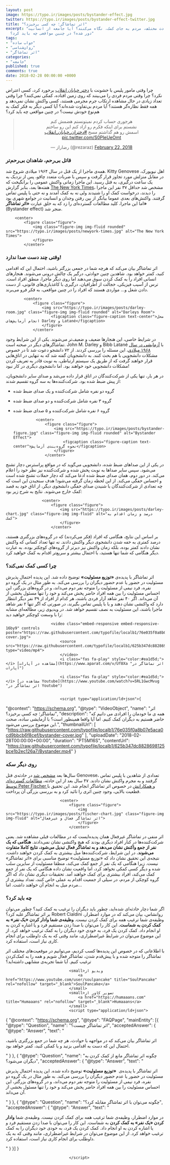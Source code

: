 ```yaml
---
layout: post
image: https://typo.ir/images/posts/bystander-effect.jpg
twitter: https://typo.ir/images/posts/bystander-effect-twitter.jpg
title: "اثر تماشاگر؛ چه کسی برخیزد؟"
excerpt: "چرا در حوادث مختلف، مردم به جای کمک، نگاه می‌کنند؟ آیا جامعه از انسانیت
  دور شده؟ در چنین مواقعی چه باید کرد؟"
tags:
- "جواب ساده"
- "روان‌شناسی"
- "اثر تماشاگر"
categories:
- "جامعه"
published: true
comments: true
date: 2018-02-28 00:00:00 +0000
---
```

چرا وقتی مامور پلیس با خشونت با 
<a href="https://twitter.com/search?q=%23دختران_خیابان_انقلاب&src=typd" title="#دختران_خیابان_انقلاب" rel="nofollow" target="_blank">دختر خیابان انقلاب</a> برخورد کرد، کسی اعتراض نکرد؟ چرا وقتی مردم فردی را می‌بینند که روی زمین افتاده، کمکی نمی‌کنند؟ چرا وقتی تعداد زیادی در حال مشاهده ارتکاب جرم مجرمی هستند، کسی واکنش نشان نمی‌دهد و همه فقط نظاره‌گر هستند؟ آیا مردم بی‌تفاوت شده‌اند؟ آیا کسی دیگر به فکر کمک به هم‌نوع خودش نیست؟ در چنین مواقعی چه باید کرد؟


<script async src="https://platform.twitter.com/widgets.js" charset="utf-8"></script>
<center>
	<blockquote class="twitter-tweet" data-dnt="true">
		<p lang="fa" dir="rtl">هرجوری حساب کردم نمیتونستم هضمش کنم
			<br>نشستم برای اینکه فکرم رو ازاد کنم این رو ساختم
				<br>اسمش رو هم گذاشتم مسخ
					<a href="https://twitter.com/hashtag/%D8%AF%D8%AE%D8%AA%D8%B1%D8%A7%D9%86_%D8%AE%DB%8C%D8%A7%D8%A8%D8%A7%D9%86_%D8%A7%D9%86%D9%82%D9%84%D8%A7%D8%A8?src=hash&amp;ref_src=twsrc%5Etfw">#دختران_خیابان_انقلاب</a>
					<a href="https://t.co/S0PIeUeOmt">pic.twitter.com/S0PIeUeOmt</a>
				</p>&mdash; رضاراز (@rezaraz) 
				<a href="https://twitter.com/rezaraz/status/966774011840606208?ref_src=twsrc%5Etfw">February 22, 2018</a>
			</blockquote>
		</center>

### قاتل بی‌رحم، شاهدان بی‌رحم‌تر
همه‌ی ماجرا از یک قتل در سال ۱۹۶۴ میلادی شروع شد. Kitty Genovese اهل نیویورک، در مقابل منزلش مورد تجاوز قرار گرفت و سپس با ضربات متعدد چاقو، پس از نزدیک به یک ساعت درگیری، به قتل رسید. این ماجرا زمانی واکنش عمومی را برانگیخت که هفته‌ها بعد، بنابر گزارش 
		<a href="https://query.nytimes.com/gst/abstract.html?res=9E0CE0DA1230E033A25757C1A9659C946591D6CF&legacy=true" title="Queens Woman Is Stabbed To Death in Front of Home" rel="nofollow" target="_blank">The New York Times</a>، مشخص شد حداقل ۳۷ نفر این ماجرا را دیدند، درخواست کمک او را شنیدند ولی نه به کمک آمدند و نه حتی با پلیس تماس گرفتند. واکنش‌های بعدی عموما بیانگر از بین رفتن وجدان و انسانیت در جوامع شهری بود اما این ماجرا، کلید مطالعات گسترده‌ای را زد که به خلق عبارت **«اثر تماشاگر»** (Bystander effect) منجر شد.


		<center>
			<figure class="figure">
				<img class="figure-img img-fluid rounded" src="https://typo.ir/images/posts/newyork-times.jpg" alt="The New York Times">
				</figure>
			</center>

### وقتی چند دست صدا ندارد!
اثر تماشاگر بیان می‌کند که هرچه شما در جمعی بزرگتر باشید، احتمال این که اقدامی کنید، کمتر خواهد بود.
شاهدین چنین حوادثی، درگیر یک چالش درونی می‌شوند. هنجارهای انسانی افراد را به کمک کردن سوق می‌دهند اما روی دیگر ماجرا، منطق افراد است. ترس از آسیب فیزیکی، خجالت از اطرافیان، درگیری با کاغذبازی‌های قانونی، از دست دادن شغل و... مواردی هستند که افراد را در چنین مواقعی، به فکر فرو می‌برند.


			<center>
				<figure class="figure">
					<img src="https://typo.ir/images/posts/darley-room.jpg" class="figure-img img-fluid rounded" alt="Darleys Room">
						<figcaption class="figure-caption text-center">محل انجام آزمایش‌های Darley و Latané</figcaption>
					</figure>
				</center>

در شرایط خاصی، این هنجارها ضعیف و ضعیف‌تر می‌شوند. یکی از این شرایط وجود تماشاگرهای دیگر در صحنه است. John M. Darley و Bibb Latané با 
				<a href="http://www.wadsworth.com/psychology_d/templates/student_resources/0155060678_rathus/ps/ps19.html" title="Bystander Intervention in Emergencies: Diffusion of Responsibility" rel="nofollow" target="_blank">آزمایشی در سال ۱۹۶۸ میلادی</a>، این مسئله را بررسی کردند. از ۷۲ دانشجو دعوت شد تا در خصوص مشکلات دانشجویی با هم بحث کنند. به دانشجویان گفته شد که به تنهایی در اتاق‌هایی قرار خواهند گرفت که از طریق یک سیستم ارتباطی، به نوبت قادر به تعریف کردن مشکلات دانشجویی خود خواهند بود. اما دانشجوی دیگری در کار نبود!

در هر بار، تنها یکی از شرکت‌کنندگان در اتاق قرار داده می‌شد و صدای سایر دانشجویان، از پیش ضبط شده بود. شرکت‌کننده‌ها به سه گروه تقسیم شدند:
* گروه دو نفره شامل شرکت‌کننده و یک صدای ضبط شده
* گروه ۳ نفره شامل شرکت‌کننده و دو صدای ضبط شده
* گروه ۶ نفره شامل شرکت‌کننده و ۵ صدای ضبط شده


				<center>
					<figure class="figure">
						<img src="https://typo.ir/images/posts/bystander-figure.jpg" class="figure-img img-fluid rounded" alt="Bystander Effect">
							<figcaption class="figure-caption text-center">نحوه گروه‌بندی آزمایش</figcaption>
						</figure>
					</center>
در یکی از این صداهای ضبط شده، دانشجویی می‌گوید که در مواقع پراسترس دچار تشنج می‌شود. سپس سایر صداها به نوبت پخش شده و شرکت‌کننده نیز نظر خود را اعلام می‌کند. در دور دوم، همان صدای ضبط شده ادعا می‌کند که دچار حملات تشنج شده است و احساس خفگی می‌کند. از این لحظه زمان گرفته می‌شود! هدف سنجیدن این است که چه تعدادی از شرکت‌کنندگان با شنیدن صدای خفگی دانشجوی دیگر، از اتاق خود به قصد کمک خارج می‌شوند. نتایج به شرح زیر بود:


					<center>
						<figure class="figure">
							<img src="https://typo.ir/images/posts/darley-chart.jpg" class="figure-img img-fluid" alt="درصد و زمان اقدام به کمک">
							</figure>
						</center>
بر اساس این نتایج، هنگامی که افراد (فکر می‌کردند) که در گروه‌های بزرگتری هستند، درصد کمتری به خفه شدن دانشجوی دیگر واکنش دادند. نه تنها تعداد کسانی که واکنش نشان دادند کمتر بوده، بلکه زمان واکنش نیز دیرتر از گروه‌های کوچکتر بوده. به عبارت دیگر هنگامی که شما تنها هستید، با احتمال بیشتر و سریع‌تر اقدام به کمک خواهید کرد.

### چرا کسی کمک نمی‌کند؟
اثر تماشاگر با پدیده‌ی **«توزیع مسئولیت»** توضیح داده شد. این پدیده احتمال پذیرش مسئولیت در حضور یا عدم حضور دیگران را بررسی می‌کند. به طور مثال در یک گروه دو نفره، فرد نیمی از مسئولیت را متوجه نفر دوم می‌داند، و در گروه‌های بزرگتر، این احساس مسئولیت را بین همه افراد حاضر پخش می‌کند و خود را تنها مسئول بخشی از آن می‌داند. اگر ۴۰ نفر شاهد آزار فردی باشند، هر کدام از افراد از ۳۹ نفر دیگر انتظار دارد که واکنشی نشان دهند و یا با پلیس تماس بگیرند، در صورتی که اگر تنها ۲ نفر شاهد ماجرا باشند، این مسئولیت به نصف تقسیم خواهد شد.
در ویدیوی زیر، مطالعه‌ای مشابه را با وسعت کوچکتر خواهید دید:


						<video class="embed-responsive embed-responsive-16by9" controls poster="https://raw.githubusercontent.com/typofile/localb1/76e035f0a8b07e5aca0cd9bbcb6f8cef/bystander-cover.jpg">
							<source src="https://raw.githubusercontent.com/typofile/localb1/625b347dc8828698125bce1b2ec126a7/Bystander.mp4" type="video/mp4">
							</video>
							<i class="fas fa-play" style="color:#ea1d5d;"></i> [مشاهده در آپارات](https://www.aparat.com/v/Uf8Xa "اثر تماشاگر در آپارات")

							<i class="fas fa-play" style="color:#ea1d5d;"></i> [مشاهده در Youtube](https://www.youtube.com/watch?v=5RL1GwcMvug "اثر تماشاگر در Youtube")


							<script type="application/ld+json">{
  "@context": "https://schema.org",
  "@type": "VideoObject",
  "name": "اثر تماشاگر؛ چه کسی برخیزد؟",
  "description": "همه ی ما خودمان را افرادی می دانیم که حاضر هستیم به دیگران کمک کنیم. اما آیا واقعا همینطور است؟ با آزمایشی ساده، صحت این موضوع بررسی می‌شود.",
  "thumbnailUrl": [
  "https://raw.githubusercontent.com/typofile/localb1/76e035f0a8b07e5aca0cd9bbcb6f8cef/bystander-cover.jpg"
   ],
  "uploadDate": "2018-02-28T00:00:00+00:00",
  "duration": "PT5M16S",
  "contentUrl": "https://raw.githubusercontent.com/typofile/localb1/625b347dc8828698125bce1b2ec126a7/Bystander.mp4"
}</script>

### روی دیگر سکه
سال‌ها بعد 
							<a href="https://www.newyorker.com/magazine/2014/03/10/a-call-for-help" title="What the Kitty Genovese story really means" rel="nofollow" target="_blank">مشخص شد</a> در حادثه‌ی قتل Genovese، تعدادی از شاهدین با پلیس تماس گرفتند و به مجرم واکنش نشان دادند. ۴۷ سال بعد از این حادثه، 
							<a href="https://www.uni-muenster.de/imperia/md/content/psyifp/aeechterhoff/sommersemester2012/schluesselstudiendersozialpsychologiea/fischerkruegergreitem_bystandermetaana_psybull2011.pdf" title="The Bystander-Effect: A Meta-Analytic Review on Bystander Intervention in Dangerous and Non-Dangerous Emergencies" rel="nofollow" target="_blank">مطالعات گسترده‌ای توسط Peter Fischer و همکارانش</a> در خصوص اثر تماشاگر انجام شد. این تحقیق با قطعیت بالایی، وجود چنین اثری را تائید کرد و به بررسی بزرگی آن پرداخت.


							<center>
								<figure class="figure">
									<img src="https://typo.ir/images/posts/fischer-chart.jpg" class="figure-img img-fluid" alt="اثر تماشاگر فعال و غیرفعال">
									</figure>
								</center>

اثر منفی در تماشاگر غیرفعال همان پدیده‌ایست که در مطالعات قبلی مشاهده شد. یعنی شرکت‌کننده‌ها در کنار افراد دیگری بودند که هیچ واکنشی نشان نمی‌دادند. **هنگامی که یک نفر از جمع واکنش نشان می‌دهد و به تماشاگر فعال تبدیل می‌شود، نتایج کاملا متفاوت می‌شوند.** در این شرایط، شرکت‌کننده‌ها میل بیشتری به کمک کردن خواهند داشت. نتیجه‌ی این تحقیق نشان داد که «توزیع مسئولیت» توضیح مناسبی برای «اثر تماشاگر» نیست. زیرا هنگامی که یک نفر از جمع کمک می‌کند، منطقا مسئولیت از سایرین سلب شده و دیگر کسی کمکی نخواهد کرد، اما واقعیت نشان داده هنگامی که یک نفر از جمع کمک می‌کند، افراد بیشتری برای کمک خواهند آمد. تحقیقات دیگری نشان داد که اگر گروه کوچکی از مردم، در سیلی از جمعیت اقدام به عملی خاص کنند، تعداد بیشتری از مردم میل به انجام آن خواهند داشت. اما...

### چه باید کرد؟
اگر شما دچار حادثه‌ای شده‌اید، چطور باید دیگران را ترغیب به کمک کنید؟ چطور می‌توان بر اثر تماشاگر غلبه کرد؟ Robert Cialdini روانشاس، بیان می‌کند که در موارد اضطرار، وظیفه‌ی شما ترغیب همه برای کمک کردن نیست. **وظیفه‌ی شما وادار کردن «یک نفر» به کمک کردن به شماست.** این کار را می‌توان با صدا زدن مستقیم فرد و یا اشاره کردن به او انجام داد. کمک کردن یک فرد، به خودی خود دیگران را به کمک ترغیب خواهد کرد. از این موضوع می‌توان در شرایط غیراضطراری، مانند وقتی که به یک داوطلب برای انجام کاری نیاز است، استفاده کرد.

با اطلاعاتی که در خصوص این پدیده‌ها کسب کردیم، می‌توانیم در موقعیت‌های مختلف اثر تماشاگر را متوجه شده و با پیش‌قدم شدن، تماشاگر فعال شویم و همه را به کمک‌کردن ترغیب کنیم. آیا شما تجربه‌ی مشابهی داشته‌اید؟


								<small>ویدیو از 
									<a href="https://www.youtube.com/user/soulpancake" title="SoulPancake" rel="nofollow" target="_blank">SoulPancake</a>
								</small>
								<small>تصویر کاور از 
									<a href="https://humaaans.com" title="Humaaans" rel="nofollow" target="_blank">Humaaans</a>
								</small>
								<script type="application/ld+json">
{
  "@context": "https://schema.org",
  "@type": "FAQPage",
  "mainEntity": [{
    "@type": "Question",
    "name": "اثر تماشاگر چیست؟",
    "acceptedAnswer": {
      "@type": "Answer",
      "text": "
									<p>اثر تماشاگر بیان می‌کند که در مواجهه با حوادث، هر چه شما در جمع بزرگتری باشید، احتمال این که دست به اقدامی بزنید و یا کمکی کنید، کمتر خواهد بود.</p>"
    }
  }, {
    "@type": "Question",
    "name": "چگونه اثر تماشاگر مانع از کمک کردن به دیگران می‌شود؟",
    "acceptedAnswer": {
      "@type": "Answer",
  "text": "
									<p>اثر تماشاگر با پدیده‌ی 
										<b>«توزیع مسئولیت»</b> توضیح داده شده. این پدیده احتمال پذیرش مسئولیت در حضور یا عدم حضور دیگران را بررسی می‌کند. به طور مثال در یک گروه دو نفره، فرد نیمی از مسئولیت را متوجه نفر دوم می‌داند، و در گروه‌های بزرگتر، این احساس مسئولیت را بین همه افراد حاضر پخش می‌کند و خود را تنها مسئول بخشی از آن می‌داند.
									</p>"
    }
  }, {
    "@type": "Question",
    "name": "چگونه می‌توان با اثر تماشاگر مقابله کرد؟",
    "acceptedAnswer": {
      "@type": "Answer",
      "text": "
									<p>در موارد اضطرار، وظیفه‌ی شما ترغیب همه برای کمک کردن نیست. وظیفه‌ی شما 
										<b>وادار کردن «یک نفر» به کمک کردن</b> به شماست. این کار را می‌توان با صدا زدن مستقیم فرد و یا اشاره کردن به او انجام داد. کمک کردن یک فرد، به خودی خود دیگران را به کمک ترغیب خواهد کرد. از این موضوع می‌توان در شرایط غیراضطراری، مانند وقتی که به یک داوطلب برای انجام کاری نیاز است، استفاده کرد.
									</p>"
    }
  }]
  }

								</script>
